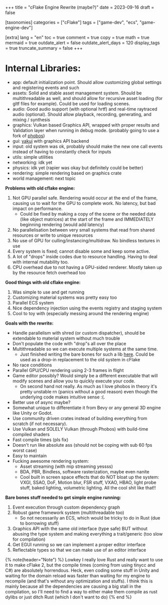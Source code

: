 +++
title = "cFlake Engine Rewrite (maybe?)"
date = 2023-09-16
draft = false

[taxonomies]
categories = ["cFlake"]
tags = ["game-dev", "ecs", "game-engine-dev"]

[extra]
lang = "en"
toc = true
comment = true
copy = true
math = true
mermaid = true
outdate_alert = false
outdate_alert_days = 120
display_tags = true
truncate_summary = false
+++
# Internal Libraries: 
* app: default initialization point. Should allow customizing global settings and registering events and such
* assets: Solid and stable asset management system. Should be multithreadable as well, and should allow for recursive asset loading (for gltf files for example). Could be used for loading scenes.
* audio: Good audio support (with optional hrtf) and real-time raytraced audio (optional). Should allow playback, recording, generating, and mixing / synthesis
* graphics: Vulkan based Graphics API, wrapped with proper results and Validation layer when running in debug mode. (probably going to use a fork of [phobos](https://crates.io/crates/phobos))
* gui: [yakui](https://crates.io/crates/yakui) with graphics API backend
* input: old system was ok, probably should make the new one call events instead of having to constantly check for inputs
* utils: simple utilities
* networking: idk yet
* physics: idk yet (rapier was okay but definitely could be better)
* rendering: simple rendering based on graphics crate
* world management: next topic

**Problems with old cflake engine:**
1. Not GPU parallel safe. Rendering would occur at the end of the frame, causing us to wait for the GPU to complete work. No latency, but bad impact on performance.
    * Could be fixed by making a copy of the scene or the needed data (like object matrices) at the start of the frame and IMMEDIATELY beginning rendering (would add latency)
2. No parallelisation between very small systems that read from shared resources or write to unique resources
3. No use of GPU for culling/instancing/multidraw. No bindless textures in use
4. Every system is fixed; cannot disable some and keep some active.
5. A lot of "drops" inside codes due to resource handling. Having to deal with internal mutability too.
6. CPU overhead due to not having a GPU-sided renderer. Mostly taken up by the resource fetch overhead too

**Good things with old cflake engine:**
1. Was simple to use and get running
2. Customizing material systems was pretty easy too
3. Parallel ECS system
4. Nice dependency injection using the events registry and staging system
5. Cool to toy with (especially messing around the rendering engine)

**Goals with the rewrite:**
* Handle parallelism with shred (or custom dispatcher), should be extendable to material system without much trouble
* Don't populate the code with "drop"s all over the place
* Multithreadable so we can execute multiple systems at the same time.
    * Just finished writing the bare bones for such a lib [here](https://github.com/jedjoud10/dispatcher-system). Could be used as a drop-in replacement to the old system in cFlake
* No race conditions
* Parallel GPU/CPU rendering using 2-3 frames in flight
* Game editor possibly? Would simply be a different executable that will modify scenes and allow you to quickly execute your code.
    * On second hand not really. As much as I love phobos in theory it's pretty unstable rn (panics without a good reason) even though the underlying code makes intuitive sense :(.
* Better use of async maybe?
* Somewhat unique to differentiate it from Bevy or any general 3D engine like Unity or Godot.
* Use community driven crates instead of building everything from scratch (if not necessary).
* Use Vulkan and SOLELY Vulkan (through Phobos) with build-time compiled shaders
* Fast compile times (pls fix)
* Doesn't run like absolute ass (should not be coping with sub 60 fps worst case)
* Easy to maintain
* Fucking awesome rendering system:
    * Asset streaming (with mip streaming yessss)
    * BDA, PBR, Bindless, software rasterization, maybe even nanite
    * Cool built in screen space effects that do NOT bloat up the system: VXGI, SSAO, DoF, Motion blur, FSR stuff, VXAO, HBAO, light probe stuff, baked lighting, volumetric lighting. All the cool shit like that!!

**Bare bones stuff needed to get simple engine running:**
1. Event execution through custom dependency graph
2. Robust game framework system (multithreadable too)
    * So not necessarily an ECS, which would be tricky to do in Rust (due to borrowing stuff)
3. Graphics API with the same old interface (type safe) BUT without abusing the type system and making everything a trait/generic (too slow for compilation)
4. Get EGUI running so we can implement a proper editor interface
5. Reflectable types so that we can make use of an editor interface

{% note(header="Note") %}
Lowkey I really love Rust and really want to use it to make cFlake 2, but the compile times (coming from using tinycc and C#) are absolutely horrendous. Heck, even coding some stuff in Unity and waiting for the domain reload was faster than waiting for my engine to recompile (and that's without any optimization and stuffs). I think this is mainly because all the dependencies are causing a big stall in the compilation, so I'll need to find a way to either make them compile as rust dylibs or just ditch Rust (which I don't want to do)
{% end %}
